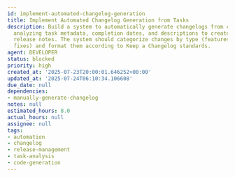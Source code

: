 ```yaml
---
id: implement-automated-changelog-generation
title: Implement Automated Changelog Generation from Tasks
description: Build a system to automatically generate changelogs from completed tasks,
  analyzing task metadata, completion dates, and descriptions to create structured
  release notes. The system should categorize changes by type (features, improvements,
  fixes) and format them according to Keep a Changelog standards.
agent: DEVELOPER
status: blocked
priority: high
created_at: '2025-07-23T20:00:01.646252+00:00'
updated_at: '2025-07-24T06:10:34.106608'
due_date: null
dependencies:
- manually-generate-changelog
notes: null
estimated_hours: 8.0
actual_hours: null
assignee: null
tags:
- automation
- changelog
- release-management
- task-analysis
- code-generation
---
```



